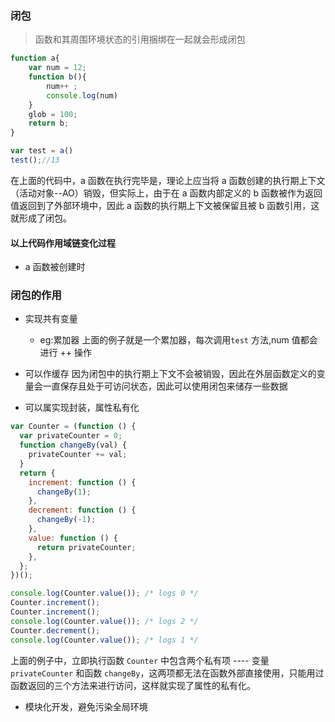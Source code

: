 ### 闭包

> 函数和其周围环境状态的引用捆绑在一起就会形成闭包

```javascript
function a{
    var num = 12;
    function b(){
        num++ ;
        console.log(num)
    }
    glob = 100;
    return b;
}

var test = a()
test();//13
```

在上面的代码中，a 函数在执行完毕是，理论上应当将 a 函数创建的执行期上下文（活动对象--AO）销毁，但实际上，由于在 a 函数内部定义的 b 函数被作为返回值返回到了外部环境中，因此 a 函数的执行期上下文被保留且被 b 函数引用，这就形成了闭包。

#### 以上代码作用域链变化过程

- a 函数被创建时

### 闭包的作用

- 实现共有变量

  - eg:累加器
    上面的例子就是一个累加器，每次调用`test` 方法,num 值都会进行 ++ 操作

- 可以作缓存
  因为闭包中的执行期上下文不会被销毁，因此在外层函数定义的变量会一直保存且处于可访问状态，因此可以使用闭包来储存一些数据

- 可以属实现封装，属性私有化

```javascript
var Counter = (function () {
  var privateCounter = 0;
  function changeBy(val) {
    privateCounter += val;
  }
  return {
    increment: function () {
      changeBy(1);
    },
    decrement: function () {
      changeBy(-1);
    },
    value: function () {
      return privateCounter;
    },
  };
})();

console.log(Counter.value()); /* logs 0 */
Counter.increment();
Counter.increment();
console.log(Counter.value()); /* logs 2 */
Counter.decrement();
console.log(Counter.value()); /* logs 1 */
```

上面的例子中，立即执行函数 `Counter` 中包含两个私有项 ---- 变量 `privateCounter` 和函数 `changeBy`，这两项都无法在函数外部直接使用，只能用过函数返回的三个方法来进行访问，这样就实现了属性的私有化。

- 模块化开发，避免污染全局环境
